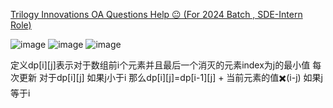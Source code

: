 [Trilogy Innovations OA Questions Help 😐 (For 2024 Batch , SDE-Intern Role)](https://leetcode.com/discuss/interview-question/2780180/Trilogy-Innovations-OA-Questions-Help-%28For-2024-Batch-SDE-Intern-Role%29)

![image](https://assets.leetcode.com/users/images/4ec0cca1-040a-4fe1-9f1b-dd37f45e8af3_1667629023.391552.jpeg)
![image](https://assets.leetcode.com/users/images/19acaa49-a180-45e4-b15c-6d0622ae0547_1667629026.4647093.jpeg)
![image](https://assets.leetcode.com/users/images/5d22d398-7218-4976-91ae-97ca808384c3_1667629029.6945503.jpeg)

定义dp[i][j]表示对于数组前i个元素并且最后一个消灭的元素index为j的最小值
每次更新 对于dp[i][j] 如果j小于i 那么dp[i][j]=dp[i-1][j] + 当前元素的值✖️(i-j) 
如果j等于i 
<!--stackedit_data:
eyJoaXN0b3J5IjpbLTU3MDY5MjE1MF19
-->